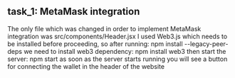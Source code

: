 ## task_1: MetaMask integration

The only file which was changed in order to implement MetaMask integration was src/components/Header.jsx
I used Web3.js which needs to be installed before proceeding, so after running:
npm install --legacy-peer-deps
we need to install web3 dependency:
npm install web3
then start the server:
npm start
as soon as the server starts running you will see a button for connecting the wallet in the header of the website
